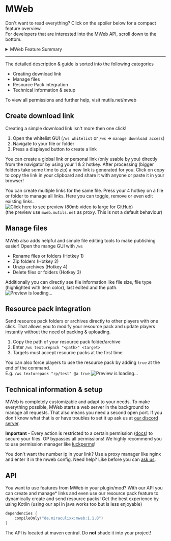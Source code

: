 # MWeb
Don't want to read everything? Click on the spoiler below for a compact feature overview.<br>
For developers that are interested into the MWeb API, scroll down to the bottom.
<details><summary>MWeb Feature Summary</summary>
MWeb can be controlled completely by GUI or command.<br>
You can...

- ...browse through your files ingame (GUI only)
- ...create public links to any file or folder on your server
- ...create restricted links to any file or folder on your server (user, passphrase, timed, amount)
- ...edit and toggle all created links
- ...send folders or archives directly to players as resource pack
- ...zip & unzip folders/archives ingame
- ...delete & rename files ingame
- ...define folders for uploading files (can be restricted like downloads)

And for the more technical features, you can also...

- ...respond custom html/css/js on error pages
- ...define a proxy domain (like mutils.net/<id> instead of 1.2.3.4:1234/<id>)
- ...restrict every single action to a permission

</details>

---

The detailed description & guide is sorted into the following categories

- Creating download link
- Manage files
- Resource Pack integration
- Technical information & setup

To view all permissions and further help, visit mutils.net/mweb


## Create download link
Creating a simple download link isn't more then one click!

1. Open the whitelist GUI (`/ws whitelist` or `/ws` -> ``manage download access``)
2. Navigate to your file or folder
3. Press a displayed button to create a link

You can create a global link or personal link (only usable by you) directly from the navigator by using your 1 & 2 hotkey. After processing (bigger folders take some time to zip) a new link is generated for you. Click on copy to copy the link in your clipboard and share it with anyone or paste it in your browser!

You can create multiple links for the same file. Press your 4 hotkey on a file or folder to manage all links. Here you can toggle, remove or even edit existing links.<br>
![Click here to see preview (80mb video to large for GitHub)](https://i.imgur.com/kcUB1VT.gifd)<br>
(the preview use `mweb.mutils.net` as proxy. This is not a default behaviour)


## Manage files
MWeb also adds helpful and simple file editing tools to make publishing easier! Open the mange GUI with `/ws`

- Rename files or folders (Hotkey 1)
- Zip folders (Hotkey 2)
- Unzip archives (Hotkey 4)
- Delete files or folders (Hotkey 3)

Additionally you can directly see file information like file size, file type (highlighted with item color), last edited and the path.
![Preview is loading...](https://i.imgur.com/8u9bRRm.gif)


## Resource pack integration
Send resource pack folders or archives directly to other players with one click. That allows you to modify your resource pack and update players instantly without the need of packing & uploading.

1. Copy the path of your resource pack folder/archive
2. Enter `/ws texturepack "<path>" <target>`
3. Targets must accept resource packs at the first time

You can also force players to use the resource pack by adding `true` at the end of the command. <br>
E.g. `/ws texturepack "rp/test" @a true`
![Preview is loading...](https://i.imgur.com/4mYczui.gif)


## Technical information & setup
MWeb is completely customizable and adapt to your needs. To make everything possible, MWeb starts a web server in the background to manage all requests. That also means you need a second open port. If you don't know what that is or have troubles to set it up ask us at [our discord server](https://dc.mutils.net).


**Important** - Every action is restricted to a certain permission ([docs](https://mutils.net/mweb)) to secure your files. OP bypasses all permissions! We highly recommend you to use permission manager like [luckperms](https://luckperms.net/)!


You don't want the number ip in your link? Use a proxy manager like nginx and enter it in the mweb config. Need help? Like before you can [ask us](https://dc.mutils.net).


## API
You want to use features from MWeb in your plugin/mod? With our API you can create and manage* links
and even use our resource pack feature to dynamically create and send resource packs! Get the best experience by using Kotlin (using our api in java works too but is less enjoyable)

```kotlin
dependencies {
    compileOnly("de.miraculixx:mweb:1.1.0")
}
```
The API is located at maven central. Do **not** shade it into your project!
